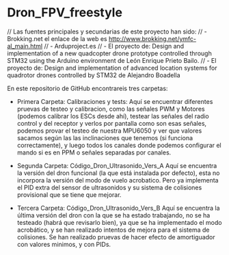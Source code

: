 # Dron_FPV_freestyle
// Las fuentes principales y secundarias de este proyecto han sido: 
// - Brokking.net el enlace de la web es http://www.brokking.net/ymfc-al_main.html
// - Arduproject.es
// - El proyecto de: Design and implementation of a new quadcopter drone prototype controlled through STM32 using the Arduino environment de León Enrique Prieto Bailo.
// - El proyecto de: Design and implementation of advanced location systems for quadrotor drones controlled by STM32 de Alejandro Boadella

En este repositorio de GitHub encontrareis tres carpetas:
  - Primera Carpeta: Calibraciones y tests:
    Aquí se encuentrar diferentes pruevas de testeo y calibracion, como las señales PWM y Motores (podemos calibrar los ESCs desde ahí), testear las señales del
    radio control y del receptor y verlos por pantalla como son esas señales, podemos provar el testeo de nuestra MPU6050 y ver que valores sacamos según las
    las inclinaciones que tenemos (si funciona correctamente), y luego todos los canales donde podemos configurar el mando si es en PPM o señales separadas por
    canales.
    
  - Segunda Carpeta: Código_Dron_Ultrasonido_Vers_A
    Aquí se encuentra la versión del dron funcional (la que está instalada por defecto), esta no incorpora la versión del modo de vuelo acrobatico. Pero ya implementa
    el PID extra del sensor de ultrasonidos y su sistema de colisiones provisional que se tiene que mejorar.
    
  - Tercera Carpeta: Código_Dron_Ultrasonido_Vers_B
    Aquí se encuentra la última versión del dron con la que se ha estado trabajando, no se ha testeado (habrá que revisarlo bien), ya que se ha implementado
    el modo acrobático, y se han realizado intentos de mejora para el sistema de colisiones. Se han realizado pruevas de hacer efecto de amortiguador
    con valores minimos, y con PIDs. 

